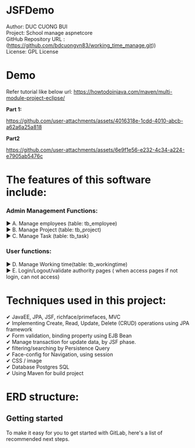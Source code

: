 # JSFDemo
Author: DUC CUONG BUI  
Project: School manage aspnetcore  
GitHub Repository URL : (https://github.com/bdcuongvn83/working_time_manage.git))  
License: GPL License  

# Demo

Refer tutorial like below url:
https://howtodoinjava.com/maven/multi-module-project-eclipse/  

**Part 1:**

https://github.com/user-attachments/assets/4016318e-1cdd-4010-abcb-a62a6a25a818

**Part2**

https://github.com/user-attachments/assets/6e9f1e56-e232-4c34-a224-e7905ab5476c

# The features of this software include:  
### Admin Management Functions: 
► A. Manage employees (table: tb_employee)  
► B. Manage Project (table: tb_project)  
► C. Manage Task (table: tb_task)
### User functions: 
► D. Manage Working time(table: tb_workingtime)  
► E. Login/Logout/validate authority pages ( when access pages if not login, can not access)  

# Techniques used in this project:  
✔ JavaEE, JPA, JSF, richface/primefaces, MVC  
✔ Implementing Create, Read, Update, Delete (CRUD) operations using JPA framework  
✔ Form validation, binding property using EJB Bean  
✔ Manage transaction for update data, by JSF phase.  
✔ filtering/searching by Persistence Query  
✔ Face-config for Navigation, using session  
✔ CSS / image  
✔ Database Postgres SQL  
✔ Using Maven for build project  

# ERD structure:  

## Getting started

To make it easy for you to get started with GitLab, here's a list of recommended next steps.

